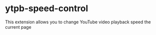 # ytpb-speed-control
This extension allows you to change YouTube video playback speed the current page
